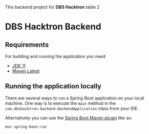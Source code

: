 This backend project for **DBS Hacktron** table 2

# DBS Hacktron Backend

## Requirements

For building and running the application you need:

- [JDK 11](https://adoptopenjdk.net/)
- [Maven Latest](https://maven.apache.org)

## Running the application locally

There are several ways to run a Spring Boot application on your local machine. One way is to execute the `main` method in the `com.dbshacktron.backend.BackendApplication` class from your IDE.

Alternatively you can use the [Spring Boot Maven plugin](https://docs.spring.io/spring-boot/docs/current/reference/html/build-tool-plugins-maven-plugin.html) like so:

```shell
mvn spring-boot:run
```
